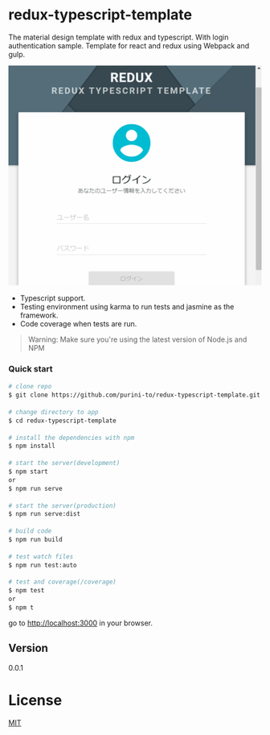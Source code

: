 # redux-typescript-template

The material design template with redux and typescript.
With login authentication sample.
Template for react and redux using Webpack and gulp.

![デモ](https://github.com/purini-to/redux-typescript-template/raw/master/doc/images/demo.gif)

* Typescript support.
* Testing environment using karma to run tests and jasmine as the framework.
* Code coverage when tests are run.

>Warning: Make sure you're using the latest version of Node.js and NPM

### Quick start
```bash
# clone repo
$ git clone https://github.com/purini-to/redux-typescript-template.git

# change directory to app
$ cd redux-typescript-template

# install the dependencies with npm
$ npm install

# start the server(development)
$ npm start
or
$ npm run serve

# start the server(production)
$ npm run serve:dist

# build code
$ npm run build

# test watch files
$ npm run test:auto

# test and coverage(/coverage)
$ npm test
or
$ npm t
```

go to [http://localhost:3000](http://localhost:3000) in your browser.

## Version
  0.0.1

# License

[MIT](/LICENSE)
